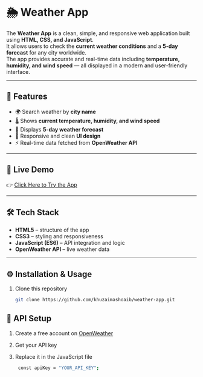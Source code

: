 # 🌦️ Weather App

The **Weather App** is a clean, simple, and responsive web application built using **HTML, CSS, and JavaScript**.  
It allows users to check the **current weather conditions** and a **5-day forecast** for any city worldwide.  
The app provides accurate and real-time data including **temperature, humidity, and wind speed** — all displayed in a modern and user-friendly interface.  

---

## 🚀 Features
- 🌍 Search weather by **city name**
- 🌡️ Shows **current temperature, humidity, and wind speed**
- 📅 Displays **5-day weather forecast**
- 🎨 Responsive and clean **UI design**
- ⚡ Real-time data fetched from **OpenWeather API**

---

## 🔗 Live Demo
👉 [Click Here to Try the App](https://khuzaimashoaib.github.io/Weather-App/)  

---

## 🛠️ Tech Stack
- **HTML5** – structure of the app  
- **CSS3** – styling and responsiveness  
- **JavaScript (ES6)** – API integration and logic  
- **OpenWeather API** – live weather data  


---

## ⚙️ Installation & Usage
1. Clone this repository

   ```bash
   git clone https://github.com/khuzaimashoaib/weather-app.git

## 🔑 API Setup
1. Create a free account on [OpenWeather](https://openweathermap.org/api)
2. Get your API key
3. Replace it in the JavaScript file
   
   ```bash
    const apiKey = "YOUR_API_KEY";   
